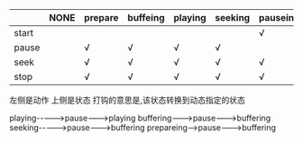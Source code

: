 ||NONE|prepare|buffeing|playing|seeking|pauseing|stoping|
|-|-|-|-|-|-|-|-|
|start||||||√|√|
|pause||√|√|√|√|||
|seek||√|√|√|√|√||
|stop||√|√|√|√|√|√|

左侧是动作
上侧是状态
打钩的意思是,该状态转换到动态指定的状态

playing----->pause--->playing
buffering--->pause--->buffering
seeking----->pause--->buffering
prepareing-->pause--->buffering
